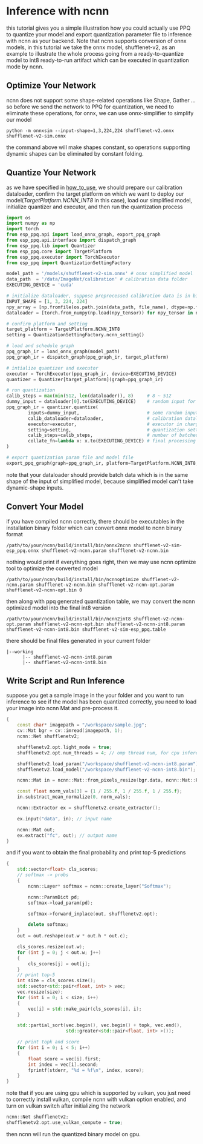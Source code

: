 # Inference with ncnn
this tutorial gives you a simple illustration how you could actually use PPQ to quantize your model and export quantization parameter file to inference with ncnn as your backend. Note that ncnn supports conversion of onnx models, in this tutorial we take the onnx model, shufflenet-v2, as an example to illustrate the whole process going from a ready-to-quantize model to int8 ready-to-run artifact which can be executed in quantization mode by ncnn.

## Optimize Your Network
ncnn does not support some shape-related operations like Shape, Gather ... so before we send the network
to PPQ for quantization, we need to eliminate these operations, for onnx, we can use onnx-simplifier to
simplify our model
```shell
python -m onnxsim --input-shape=1,3,224,224 shufflenet-v2.onnx shufflenet-v2-sim.onnx
```
the command above will make shapes constant, so operations supporting dynamic shapes can be eliminated by
constant folding.

## Quantize Your Network
as we have specified in [how_to_use](./how_to_use.md), we should prepare our calibration dataloader, confirm
the target platform on which we want to deploy our model(*TargetPlatform.NCNN_INT8* in this case), load our
simplified model, initialize quantizer and executor, and then run the quantization process
```python
import os
import numpy as np
import torch
from esp_ppq.api import load_onnx_graph, export_ppq_graph
from esp_ppq.api.interface import dispatch_graph
from esp_ppq.lib import Quantizer
from esp_ppq.core import TargetPlatform
from esp_ppq.executor import TorchExecutor
from esp_ppq import QuantizationSettingFactory

model_path = '/models/shufflenet-v2-sim.onnx' # onnx simplified model
data_path  = '/data/ImageNet/calibration' # calibration data folder
EXECUTING_DEVICE = 'cuda'

# initialize dataloader, suppose preprocessed calibration data is in binary format
INPUT_SHAPE = [1, 3, 224, 224]
npy_array = [np.fromfile(os.path.join(data_path, file_name), dtype=np.float32).reshape(*INPUT_SHAPE) for file_name in os.listdir(data_path)]
dataloader = [torch.from_numpy(np.load(npy_tensor)) for npy_tensor in npy_array]

# confirm platform and setting
target_platform = TargetPlatform.NCNN_INT8
setting = QuantizationSettingFactory.ncnn_setting()

# load and schedule graph
ppq_graph_ir = load_onnx_graph(model_path)
ppq_graph_ir = dispatch_graph(ppq_graph_ir, target_platform)

# intialize quantizer and executor
executor = TorchExecutor(ppq_graph_ir, device=EXECUTING_DEVICE)
quantizer = Quantizer[target_platform](graph=ppq_graph_ir)

# run quantization
calib_steps = max(min(512, len(dataloader)), 8)     # 8 ~ 512
dummy_input = dataloader[0].to(EXECUTING_DEVICE)    # random input for meta tracing
ppq_graph_ir = quantizer.quantize(
        inputs=dummy_input,                         # some random input tensor, should be list or dict for multiple inputs
        calib_dataloader=dataloader,                # calibration dataloader
        executor=executor,                          # executor in charge of everywhere graph execution is needed
        setting=setting,                            # quantization setting
        calib_steps=calib_steps,                    # number of batched data needed in calibration, 8~512
        collate_fn=lambda x: x.to(EXECUTING_DEVICE) # final processing of batched data tensor
)

# export quantization param file and model file
export_ppq_graph(graph=ppq_graph_ir, platform=TargetPlatform.NCNN_INT8, graph_save_to='shufflenet-v2-sim-ppq', config_save_to='shufflenet-v2-sim-esp_ppq.table')
```
note that your dataloader should provide batch data which is in the same shape of the input of simplified model, because simplified model can't take dynamic-shape inputs.

## Convert Your Model
if you have compiled ncnn correctly, there should be executables in the installation binary folder which can convert onnx model
to ncnn binary format
```shell
/path/to/your/ncnn/build/install/bin/onnx2ncnn shufflenet-v2-sim-esp_ppq.onnx shufflenet-v2-ncnn.param shufflenet-v2-ncnn.bin
```
nothing would print if everything goes right, then we may use ncnn optimize tool to optimize the converted model
```shell
/path/to/your/ncnn/build/install/bin/ncnnoptimize shufflenet-v2-ncnn.param shufflenet-v2-ncnn.bin shufflenet-v2-ncnn-opt.param shufflenet-v2-ncnn-opt.bin 0
```
then along with ppq generated quantization table, we may convert the ncnn optimized model into the final int8 version
```shell
/path/to/your/ncnn/build/install/bin/ncnn2int8 shufflenet-v2-ncnn-opt.param shufflenet-v2-ncnn-opt.bin shufflenet-v2-ncnn-int8.param shufflenet-v2-ncnn-int8.bin shufflenet-v2-sim-esp_ppq.table
```
there should be final files generated in your current folder
```
|--working
      |-- shufflenet-v2-ncnn-int8.param
      |-- shufflenet-v2-ncnn-int8.bin
```

## Write Script and Run Inference
suppose you get a sample image in the your folder and you want to run inference to see if the model has been quantized correctly,
you need to load your image into ncnn Mat and pre-process it.
```c++
{
    const char* imagepath = "/workspace/sample.jpg";
    cv::Mat bgr = cv::imread(imagepath, 1);
    ncnn::Net shufflenetv2;

    shufflenetv2.opt.light_mode = true;
    shufflenetv2.opt.num_threads = 4; // omp thread num, for cpu inference only

    shufflenetv2.load_param("/workspace/shufflenet-v2-ncnn-int8.param");
    shufflenetv2.load_model("/workspace/shufflenet-v2-ncnn-int8.bin");

    ncnn::Mat in = ncnn::Mat::from_pixels_resize(bgr.data, ncnn::Mat::PIXEL_BGR, bgr.cols, bgr.rows, 224, 224);

    const float norm_vals[3] = {1 / 255.f, 1 / 255.f, 1 / 255.f};
    in.substract_mean_normalize(0, norm_vals);

    ncnn::Extractor ex = shufflenetv2.create_extractor();

    ex.input("data", in); // input name

    ncnn::Mat out;
    ex.extract("fc", out); // output name
}
```
and if you want to obtain the final probability and print top-5 predictions
```c++
{
    std::vector<float> cls_scores;
    // softmax -> probs
    {
        ncnn::Layer* softmax = ncnn::create_layer("Softmax");

        ncnn::ParamDict pd;
        softmax->load_param(pd);

        softmax->forward_inplace(out, shufflenetv2.opt);

        delete softmax;
    }
    out = out.reshape(out.w * out.h * out.c);

    cls_scores.resize(out.w);
    for (int j = 0; j < out.w; j++)
    {
        cls_scores[j] = out[j];
    }
    // print top-5
    int size = cls_scores.size();
    std::vector<std::pair<float, int> > vec;
    vec.resize(size);
    for (int i = 0; i < size; i++)
    {
        vec[i] = std::make_pair(cls_scores[i], i);
    }

    std::partial_sort(vec.begin(), vec.begin() + topk, vec.end(),
                      std::greater<std::pair<float, int> >());

    // print topk and score
    for (int i = 0; i < 5; i++)
    {
        float score = vec[i].first;
        int index = vec[i].second;
        fprintf(stderr, "%d = %f\n", index, score);
    }
}
```
note that if you are using gpu which is supported by vulkan, you just need to correctly install vulkan, compile ncnn with
vulkan option enabled, and turn on vulkan switch after initializing the network
```c++
ncnn::Net shufflenetv2;
shufflenetv2.opt.use_vulkan_compute = true;
```
then ncnn will run the quantized binary model on gpu.
